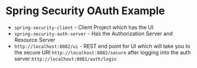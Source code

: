 # Spring Security OAuth Example

- `spring-security-client` - Client Project which has the UI 
- `spring-security-auth-server` - Has the Authorization Server and Resource Server
- `http://localhost:8082/ui` - REST end point for UI which will take you to the secure URI `http://localhost:8082/secure` after logging into the auth server      `http://localhost:8081/auth/login`
